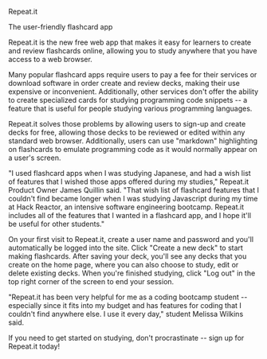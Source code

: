 Repeat.it

The user-friendly flashcard app

Repeat.it is the new free web app that makes it easy for learners to create and review flashcards online, allowing you to study anywhere that you have access to a web browser.

Many popular flashcard apps require users to pay a fee for their services or download software in order create and review decks, making their use expensive or inconvenient. Additionally, other services don't offer the ability to create specialized cards for studying programming code snippets -- a feature that is useful for people studying various programming languages.

Repeat.it solves those problems by allowing users to sign-up and create decks for free, allowing those decks to be reviewed or edited within any standard web browser. Additionally, users can use "markdown" highlighting on flashcards to emulate programming code as it would normally appear on a user's screen.

"I used flashcard apps when I was studying Japanese, and had a wish list of features that I wished those apps offered during my studies," Repeat.it Product Owner James Quillin said. "That wish list of flashcard features that I couldn't find became longer when I was studying Javascript during my time at Hack Reactor, an intensive software engineering bootcamp. Repeat.it includes all of the features that I wanted in a flashcard app, and I hope it'll be useful for other students."

On your first visit to Repeat.it, create a user name and password and you'll automatically be logged into the site. Click "Create a new deck" to start making flashcards. After saving your deck, you'll see any decks that you create on the home page, where you can also choose to study, edit or delete existing decks. When you're finished studying, click "Log out" in the top right corner of the screen to end your session.

"Repeat.it has been very helpful for me as a coding bootcamp student -- especially since it fits into my budget and has features for coding that I couldn't find anywhere else. I use it every day," student Melissa Wilkins said.

If you need to get started on studying, don't procrastinate -- sign up for Repeat.it today!

